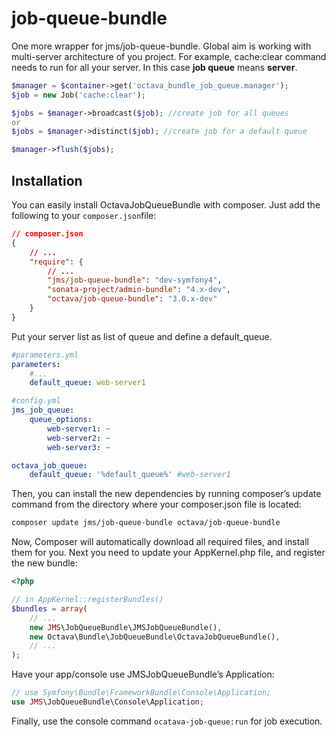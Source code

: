 # job-queue-bundle
One more wrapper for jms/job-queue-bundle. 
Global aim is working with multi-server architecture of you project. 
For example, cache:clear command needs to run for all your server.
In this case **job queue** means **server**.

```php
$manager = $container->get('octava_bundle_job_queue.manager');
$job = new Job('cache:clear');

$jobs = $manager->broadcast($job); //create job for all queues
or
$jobs = $manager->distinct($job); //create job for a default queue 

$manager->flush($jobs);
```

## Installation

You can easily install OctavaJobQueueBundle with composer. Just add the following to your `composer.json`file:
```json
// composer.json
{
    // ...
    "require": {
        // ...
        "jms/job-queue-bundle": "dev-symfony4",
        "sonata-project/admin-bundle": "4.x-dev",
        "octava/job-queue-bundle": "3.0.x-dev"
    }
}
```

Put your server list as list of queue and define a default_queue.
```yaml
#parameters.yml
parameters:
    #...
    default_queue: web-server1

#config.yml
jms_job_queue:
    queue_options:
        web-server1: ~
        web-server2: ~
        web-server3: ~

octava_job_queue:
    default_queue: '%default_queue%' #web-server1
```

Then, you can install the new dependencies by running composer’s update command from the directory where your composer.json file is located:

```bash
composer update jms/job-queue-bundle octava/job-queue-bundle
```

Now, Composer will automatically download all required files, and install them for you. Next you need to update your AppKernel.php file, and register the new bundle:

```php
<?php

// in AppKernel::registerBundles()
$bundles = array(
    // ...
    new JMS\JobQueueBundle\JMSJobQueueBundle(),
    new Octava\Bundle\JobQueueBundle\OctavaJobQueueBundle(),
    // ...
);
```

Have your app/console use JMSJobQueueBundle’s Application:
```php
// use Symfony\Bundle\FrameworkBundle\Console\Application;
use JMS\JobQueueBundle\Console\Application;
```

Finally, use the console command ```ocatava-job-queue:run``` for job execution.
